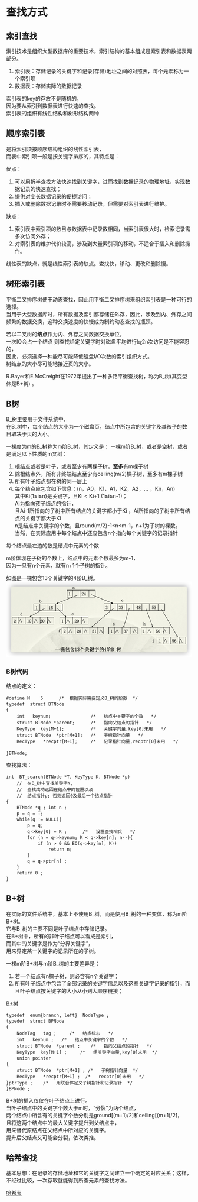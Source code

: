 # 查找方式

## 索引查找

索引技术是组织大型数据库的重要技术，索引结构的基本组成是索引表和数据表两部分。  
1. 索引表：存储记录的关键字和记录(存储)地址之间的对照表，每个元素称为一个索引项
2. 数据表：存储实际的数据记录

索引表的key的存放不是随机的，  
因为要从索引到数据表进行快速的查找。  
索引表的组织有线性结构和树形结构两种

## 顺序索引表

是将索引项按顺序结构组织的线性索引表，  
而表中索引项一般是按关键字排序的，其特点是：

优点：
1. 可以用折半查找方法快速找到关键字，进而找到数据记录的物理地址，实现数据记录的快速查找；
2. 提供对变长数据记录的便捷访问；
3. 插入或删除数据记录时不需要移动记录，但需要对索引表进行维护。

缺点：
1. 索引表中索引项的数目与数据表中记录数相同，当索引表很大时，检索记录需多次访问外存；
2. 对索引表的维护代价较高，涉及到大量索引项的移动，不适合于插入和删除操作。

线性表的缺点，就是线性索引表的缺点。查找快，移动、更改和删除慢。

## 树形索引表

平衡二叉排序树便于动态查找，因此用平衡二叉排序树来组织索引表是一种可行的选择。  
当用于大型数据库时，所有数据及索引都存储在外存，因此，涉及到内、外存之间频繁的数据交换，这种交换速度的快慢成为制约动态查找的瓶颈。

若以二叉树的**结点**作为内、外存之间数据交换单位，  
一次IO会占一个结点
则查找给定关键字时对磁盘平均进行㏒2n次访问是不能容忍的，  
因此，必须选择一种能尽可能降低磁盘I/O次数的索引组织方式。  
树结点的大小尽可能地接近页的大小。

R.Bayer和E.McCreight在1972年提出了一种多路平衡查找树，称为B_树(其变型体是B+树) 。

## B树

B_树主要用于文件系统中，  
在B_树中，每个结点的大小为一个磁盘页，结点中所包含的关键字及其孩子的数目取决于页的大小。

一棵度为m的B_树称为m阶B_树，其定义是：
一棵m阶B_树，或者是空树，或者是满足以下性质的m叉树：
1. 根结点或者是叶子，或者至少有两棵子树，**至多**有m棵子树
2. 除根结点外，所有非终端结点至少有ceiling(m/2)棵子树，至多有m棵子树
3. 所有叶子结点都在树的同一层上
4. 每个结点应包含如下信息：(n，A0，K1，A1，K2，A2，… ，Kn，An)  
其中Ki(1≤i≤n)是关键字，且Ki < Ki+1 (1≤i≤n-1)；  
Ai为指向孩子结点的指针，  
且Ai-1所指向的子树中所有结点的关键字都小于Ki ，Ai所指向的子树中所有结点的关键字都大于Ki  
n是结点中关键字的个数，且round(m/2)-1≤n≤m-1，n+1为子树的棵数。  
当然，在实际应用中每个结点中还应包含n个指向每个关键字的记录指针

每个结点最左边的数是结点中元素的个数

m阶体现在子树的个数上，结点中的元素个数最多为m-1，  
因为一旦有n个元素，就有n+1个子树的指针。

如图是一棵包含13个关键字的4阶B_树。  
![含13个关键字的4阶B树](/img/1-Notes/5-查找/含13个关键字的4阶B树.png)

### B树代码

结点的定义：

    #define M    5      /*  根据实际需要定义B_树的阶数  */
    typedef  struct BTNode
    {  
        int   keynum;               /*   结点中关键字的个数   */
        struct BTNode *parent;      /*   指向父结点的指针   */
        KeyType  key[M+1];          /*   关键字向量,key[0]未用   */
        struct BTNode  *ptr[M+1];   /*   子树指针向量   */
        RecType   *recptr[M+1];     /*   记录指针向量,recptr[0]未用   */
    
    }BTNode;

查找算法：

    int  BT_search(BTNode *T, KeyType K, BTNode *p)
        //  在B_树中查找关键字K, 
        //  查找成功返回在结点中的位置以及
        //  结点指针p; 否则返回0及最后一个结点指针
    {   
        BTNode *q ; int n ;
        p = q = T;
        while(q != NULL){
            p = q; 
            q->key[0] = K ;      /*   设置查找哨兵   */
            for (n = q->keynum; K < q->key[n]; n--){
                if (n > 0 && EQ(q->key[n], K))
                    return n;
            }
            q = q->ptr[n] ;
        }
        return 0 ;
    }

## B+树

在实际的文件系统中，基本上不使用B_树，而是使用B_树的一种变体，称为m阶B+树。  
它与B_树的主要不同是叶子结点中存储记录。  
在B+树中，所有的非叶子结点可以看成是索引，  
而其中的关键字是作为“分界关键字”，  
用来界定某一关键字的记录所在的子树。

一棵m阶B+树与m阶B_树的主要差异是：
1. 若一个结点有n棵子树，则必含有n个关键字；
2. 所有叶子结点中包含了全部记录的关键字信息以及这些关键字记录的指针，而且叶子结点按关键字的大小从小到大顺序链接；

[B+树](https://blog.csdn.net/qq_35571554/article/details/82759668)

    typedef  enum{branch, left}  NodeType ;
    typedef  struct BPNode
    {   
        NodeTag   tag ;     /*   结点标志   */
        int   keynum ;   /*   结点中关键字的个数   */
        struct BTNode  *parent ;    /*   指向父结点的指针   */
        KeyType  key[M+1] ;     /*   组关键字向量,key[0]未用  */
        union pointer
    {   
        struct BTNode  *ptr[M+1] ; /*   子树指针向量  */
        RecType   *recptr[M+1] ;  /*   recptr[0]未用   */
    }ptrType ;    /*   用联合体定义子树指针和记录指针  */
    }BPNode ;

B+树的插入仅仅在叶子结点上进行。  
当叶子结点中的关键字个数大于m时，“分裂”为两个结点，  
两个结点中所含有的关键字个数分别是ground[(m+1)/2]和ceiling[(m+1)/2]，  
且将这两个结点中的最大关键字提升到父结点中，  
用来替代原结点在父结点中所对应的关键字。  
提升后父结点又可能会分裂，依次类推。

## 哈希查找

基本思想：在记录的存储地址和它的关键字之间建立一个确定的对应关系；这样，不经过比较，一次存取就能得到所查元素的查找方法。

[哈希表](https://www.cnblogs.com/changyaohua/p/4657205.html)
